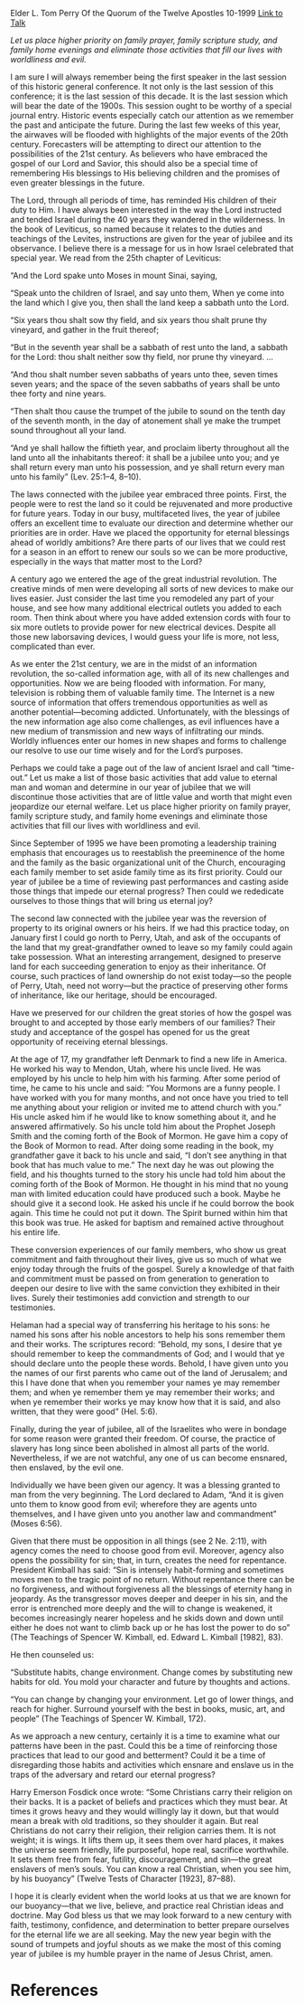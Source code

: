 Elder L. Tom Perry
Of the Quorum of the Twelve Apostles
10-1999
[Link to Talk](https://www.churchofjesuschrist.org/study/general-conference/1999/10/a-year-of-jubilee?lang=eng)

_Let us place higher priority on family prayer, family scripture study, and family home evenings and eliminate those activities that fill our lives with worldliness and evil._

I am sure I will always remember being the first speaker in the last session of this historic general conference. It not only is the last session of this conference; it is the last session of this decade. It is the last session which will bear the date of the 1900s. This session ought to be worthy of a special journal entry. Historic events especially catch our attention as we remember the past and anticipate the future. During the last few weeks of this year, the airwaves will be flooded with highlights of the major events of the 20th century. Forecasters will be attempting to direct our attention to the possibilities of the 21st century. As believers who have embraced the gospel of our Lord and Savior, this should also be a special time of remembering His blessings to His believing children and the promises of even greater blessings in the future.

The Lord, through all periods of time, has reminded His children of their duty to Him. I have always been interested in the way the Lord instructed and tended Israel during the 40 years they wandered in the wilderness. In the book of Leviticus, so named because it relates to the duties and teachings of the Levites, instructions are given for the year of jubilee and its observance. I believe there is a message for us in how Israel celebrated that special year. We read from the 25th chapter of Leviticus:

“And the Lord spake unto Moses in mount Sinai, saying,

“Speak unto the children of Israel, and say unto them, When ye come into the land which I give you, then shall the land keep a sabbath unto the Lord.

“Six years thou shalt sow thy field, and six years thou shalt prune thy vineyard, and gather in the fruit thereof;

“But in the seventh year shall be a sabbath of rest unto the land, a sabbath for the Lord: thou shalt neither sow thy field, nor prune thy vineyard. …

“And thou shalt number seven sabbaths of years unto thee, seven times seven years; and the space of the seven sabbaths of years shall be unto thee forty and nine years.

“Then shalt thou cause the trumpet of the jubile to sound on the tenth day of the seventh month, in the day of atonement shall ye make the trumpet sound throughout all your land.

“And ye shall hallow the fiftieth year, and proclaim liberty throughout all the land unto all the inhabitants thereof: it shall be a jubilee unto you; and ye shall return every man unto his possession, and ye shall return every man unto his family” (Lev. 25:1–4, 8–10).

The laws connected with the jubilee year embraced three points. First, the people were to rest the land so it could be rejuvenated and more productive for future years. Today in our busy, multifaceted lives, the year of jubilee offers an excellent time to evaluate our direction and determine whether our priorities are in order. Have we placed the opportunity for eternal blessings ahead of worldly ambitions? Are there parts of our lives that we could rest for a season in an effort to renew our souls so we can be more productive, especially in the ways that matter most to the Lord?

A century ago we entered the age of the great industrial revolution. The creative minds of men were developing all sorts of new devices to make our lives easier. Just consider the last time you remodeled any part of your house, and see how many additional electrical outlets you added to each room. Then think about where you have added extension cords with four to six more outlets to provide power for new electrical devices. Despite all those new laborsaving devices, I would guess your life is more, not less, complicated than ever.

As we enter the 21st century, we are in the midst of an information revolution, the so-called information age, with all of its new challenges and opportunities. Now we are being flooded with information. For many, television is robbing them of valuable family time. The Internet is a new source of information that offers tremendous opportunities as well as another potential—becoming addicted. Unfortunately, with the blessings of the new information age also come challenges, as evil influences have a new medium of transmission and new ways of infiltrating our minds. Worldly influences enter our homes in new shapes and forms to challenge our resolve to use our time wisely and for the Lord’s purposes.

Perhaps we could take a page out of the law of ancient Israel and call “time-out.” Let us make a list of those basic activities that add value to eternal man and woman and determine in our year of jubilee that we will discontinue those activities that are of little value and worth that might even jeopardize our eternal welfare. Let us place higher priority on family prayer, family scripture study, and family home evenings and eliminate those activities that fill our lives with worldliness and evil.

Since September of 1995 we have been promoting a leadership training emphasis that encourages us to reestablish the preeminence of the home and the family as the basic organizational unit of the Church, encouraging each family member to set aside family time as its first priority. Could our year of jubilee be a time of reviewing past performances and casting aside those things that impede our eternal progress? Then could we rededicate ourselves to those things that will bring us eternal joy?

The second law connected with the jubilee year was the reversion of property to its original owners or his heirs. If we had this practice today, on January first I could go north to Perry, Utah, and ask of the occupants of the land that my great-grandfather owned to leave so my family could again take possession. What an interesting arrangement, designed to preserve land for each succeeding generation to enjoy as their inheritance. Of course, such practices of land ownership do not exist today—so the people of Perry, Utah, need not worry—but the practice of preserving other forms of inheritance, like our heritage, should be encouraged.

Have we preserved for our children the great stories of how the gospel was brought to and accepted by those early members of our families? Their study and acceptance of the gospel has opened for us the great opportunity of receiving eternal blessings.

At the age of 17, my grandfather left Denmark to find a new life in America. He worked his way to Mendon, Utah, where his uncle lived. He was employed by his uncle to help him with his farming. After some period of time, he came to his uncle and said: “You Mormons are a funny people. I have worked with you for many months, and not once have you tried to tell me anything about your religion or invited me to attend church with you.” His uncle asked him if he would like to know something about it, and he answered affirmatively. So his uncle told him about the Prophet Joseph Smith and the coming forth of the Book of Mormon. He gave him a copy of the Book of Mormon to read. After doing some reading in the book, my grandfather gave it back to his uncle and said, “I don’t see anything in that book that has much value to me.” The next day he was out plowing the field, and his thoughts turned to the story his uncle had told him about the coming forth of the Book of Mormon. He thought in his mind that no young man with limited education could have produced such a book. Maybe he should give it a second look. He asked his uncle if he could borrow the book again. This time he could not put it down. The Spirit burned within him that this book was true. He asked for baptism and remained active throughout his entire life.

These conversion experiences of our family members, who show us great commitment and faith throughout their lives, give us so much of what we enjoy today through the fruits of the gospel. Surely a knowledge of that faith and commitment must be passed on from generation to generation to deepen our desire to live with the same conviction they exhibited in their lives. Surely their testimonies add conviction and strength to our testimonies.

Helaman had a special way of transferring his heritage to his sons: he named his sons after his noble ancestors to help his sons remember them and their works. The scriptures record: “Behold, my sons, I desire that ye should remember to keep the commandments of God; and I would that ye should declare unto the people these words. Behold, I have given unto you the names of our first parents who came out of the land of Jerusalem; and this I have done that when you remember your names ye may remember them; and when ye remember them ye may remember their works; and when ye remember their works ye may know how that it is said, and also written, that they were good” (Hel. 5:6).

Finally, during the year of jubilee, all of the Israelites who were in bondage for some reason were granted their freedom. Of course, the practice of slavery has long since been abolished in almost all parts of the world. Nevertheless, if we are not watchful, any one of us can become ensnared, then enslaved, by the evil one.

Individually we have been given our agency. It was a blessing granted to man from the very beginning. The Lord declared to Adam, “And it is given unto them to know good from evil; wherefore they are agents unto themselves, and I have given unto you another law and commandment” (Moses 6:56).

Given that there must be opposition in all things (see 2 Ne. 2:11), with agency comes the need to choose good from evil. Moreover, agency also opens the possibility for sin; that, in turn, creates the need for repentance. President Kimball has said: “Sin is intensely habit-forming and sometimes moves men to the tragic point of no return. Without repentance there can be no forgiveness, and without forgiveness all the blessings of eternity hang in jeopardy. As the transgressor moves deeper and deeper in his sin, and the error is entrenched more deeply and the will to change is weakened, it becomes increasingly nearer hopeless and he skids down and down until either he does not want to climb back up or he has lost the power to do so” (The Teachings of Spencer W. Kimball, ed. Edward L. Kimball [1982], 83).

He then counseled us:

“Substitute habits, change environment. Change comes by substituting new habits for old. You mold your character and future by thoughts and actions.

“You can change by changing your environment. Let go of lower things, and reach for higher. Surround yourself with the best in books, music, art, and people” (The Teachings of Spencer W. Kimball, 172).

As we approach a new century, certainly it is a time to examine what our patterns have been in the past. Could this be a time of reinforcing those practices that lead to our good and betterment? Could it be a time of disregarding those habits and activities which ensnare and enslave us in the traps of the adversary and retard our eternal progress?

Harry Emerson Fosdick once wrote: “Some Christians carry their religion on their backs. It is a packet of beliefs and practices which they must bear. At times it grows heavy and they would willingly lay it down, but that would mean a break with old traditions, so they shoulder it again. But real Christians do not carry their religion, their religion carries them. It is not weight; it is wings. It lifts them up, it sees them over hard places, it makes the universe seem friendly, life purposeful, hope real, sacrifice worthwhile. It sets them free from fear, futility, discouragement, and sin—the great enslavers of men’s souls. You can know a real Christian, when you see him, by his buoyancy” (Twelve Tests of Character [1923], 87–88).

I hope it is clearly evident when the world looks at us that we are known for our buoyancy—that we live, believe, and practice real Christian ideas and doctrine. May God bless us that we may look forward to a new century with faith, testimony, confidence, and determination to better prepare ourselves for the eternal life we are all seeking. May the new year begin with the sound of trumpets and joyful shouts as we make the most of this coming year of jubilee is my humble prayer in the name of Jesus Christ, amen.

# References
